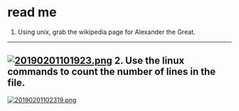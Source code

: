 # read me
1. Using unix, grab the wikipedia page for Alexander the Great.
--------------------
[![20190201101923.png](https://i.postimg.cc/JnKvgzrL/20190201101923.png)](https://postimg.cc/BLLmPsPY)
2. Use the linux commands to count the number of lines in the file.
--------------------
[![20190201102319.png](https://i.postimg.cc/nV3MKKtd/20190201102319.png)](https://postimg.cc/QVWXhTC5)
